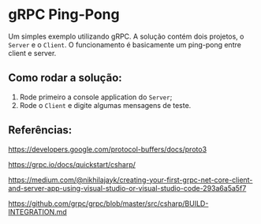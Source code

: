 # gRPC Ping-Pong

Um simples exemplo utilizando gRPC. A solução contém dois projetos, o `Server` e o `Client`. O funcionamento é basicamente um ping-pong entre client e server.

## Como rodar a solução:

1) Rode primeiro a console application do `Server`;
2) Rode o `Client` e digite algumas mensagens de teste.

## Referências:
https://developers.google.com/protocol-buffers/docs/proto3

https://grpc.io/docs/quickstart/csharp/

https://medium.com/@nikhilajayk/creating-your-first-grpc-net-core-client-and-server-app-using-visual-studio-or-visual-studio-code-293a6a5a5f7

https://github.com/grpc/grpc/blob/master/src/csharp/BUILD-INTEGRATION.md
